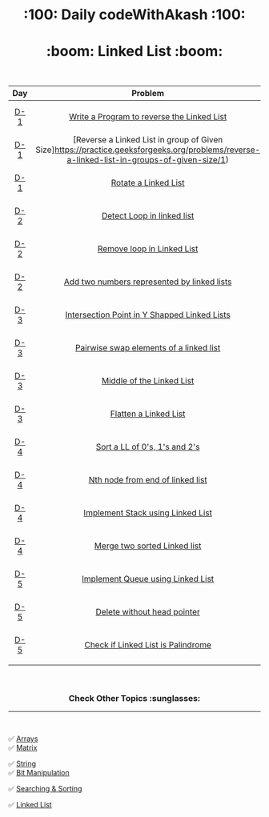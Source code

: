 

  <h1 align="center">:100: Daily codeWithAkash :100:</h1>
  

  <h1 align="center">:boom: Linked List :boom: </h1>


<br>

|Day|Problem|Solution Link|Difficulty|
|:----:|:---:|:---:|:---:|
|[D-1](https://github.com/Akash-goyal-github/CodeWithAkash/tree/main/6.%20Linked%20List/Day-1)|[Write a Program to reverse the Linked List](https://practice.geeksforgeeks.org/problems/reverse-a-linked-list/1#)|https://github.com/Akash-goyal-github/CodeWithAkash/blob/main/6.%20Linked%20List/Day-1/Problem-1.java|Medium***|
|[D-1](https://github.com/Akash-goyal-github/CodeWithAkash/tree/main/6.%20Linked%20List/Day-1)|[Reverse a Linked List in group of Given Size]https://practice.geeksforgeeks.org/problems/reverse-a-linked-list-in-groups-of-given-size/1)|https://github.com/Akash-goyal-github/CodeWithAkash/blob/main/6.%20Linked%20List/Day-1/Problem-2.java|Advanced**|
|[D-1](https://github.com/Akash-goyal-github/CodeWithAkash/tree/main/6.%20Linked%20List/Day-1)|[Rotate a Linked List](https://practice.geeksforgeeks.org/problems/rotate-a-linked-list/1/)|https://github.com/Akash-goyal-github/CodeWithAkash/blob/main/6.%20Linked%20List/Day-1/Problem-3.java|Medium***|
|[D-2](https://github.com/Akash-goyal-github/CodeWithAkash/tree/main/6.%20Linked%20List/Day-2)|[Detect Loop in linked list](https://practice.geeksforgeeks.org/problems/detect-loop-in-linked-list/1)|https://github.com/Akash-goyal-github/CodeWithAkash/blob/main/6.%20Linked%20List/Day-2/Problem-1.java|Easy***|
|[D-2](https://github.com/Akash-goyal-github/CodeWithAkash/tree/main/6.%20Linked%20List/Day-2)|[Remove loop in Linked List](https://practice.geeksforgeeks.org/problems/remove-loop-in-linked-list/1)|https://github.com/Akash-goyal-github/CodeWithAkash/blob/main/6.%20Linked%20List/Day-2/Problem-2.java|Advanced***|
|[D-2](https://github.com/Akash-goyal-github/CodeWithAkash/tree/main/6.%20Linked%20List/Day-2)|[Add two numbers represented by linked lists](https://practice.geeksforgeeks.org/problems/add-two-numbers-represented-by-linked-lists/1)|https://github.com/Akash-goyal-github/CodeWithAkash/blob/main/6.%20Linked%20List/Day-2/Problem-3.java|Medium***|
|[D-3](https://github.com/Akash-goyal-github/CodeWithAkash/tree/main/6.%20Linked%20List/Day-3)|[Intersection Point in Y Shapped Linked Lists](https://practice.geeksforgeeks.org/problems/intersection-point-in-y-shapped-linked-lists/1)|https://github.com/Akash-goyal-github/CodeWithAkash/blob/main/6.%20Linked%20List/Day-3/Problem-1.java|Easy***|
|[D-3](https://github.com/Akash-goyal-github/CodeWithAkash/tree/main/6.%20Linked%20List/Day-3)|[Pairwise swap elements of a linked list](https://practice.geeksforgeeks.org/problems/pairwise-swap-elements-of-a-linked-list-by-swapping-data/1)|https://github.com/Akash-goyal-github/CodeWithAkash/blob/main/6.%20Linked%20List/Day-3/Problem-2.java|Medium***|
|[D-3](https://github.com/Akash-goyal-github/CodeWithAkash/tree/main/6.%20Linked%20List/Day-3)|[Middle of the Linked List](https://leetcode.com/problems/middle-of-the-linked-list/)|https://github.com/Akash-goyal-github/CodeWithAkash/blob/main/6.%20Linked%20List/Day-3/Problem-3.java|Easy***|
|[D-3](https://github.com/Akash-goyal-github/CodeWithAkash/tree/main/6.%20Linked%20List/Day-3)|[Flatten a Linked List](https://practice.geeksforgeeks.org/problems/flattening-a-linked-list/1)|https://github.com/Akash-goyal-github/CodeWithAkash/blob/main/6.%20Linked%20List/Day-3/Problem-4.java|Medium***|
|[D-4](https://github.com/Akash-goyal-github/CodeWithAkash/tree/main/6.%20Linked%20List/Day-4)|[Sort a LL of 0's, 1's and 2's](https://practice.geeksforgeeks.org/problems/given-a-linked-list-of-0s-1s-and-2s-sort-it/1)|https://github.com/Akash-goyal-github/CodeWithAkash/blob/main/6.%20Linked%20List/Day-4/Problem-1.java|Easy***|
|[D-4](https://github.com/Akash-goyal-github/CodeWithAkash/tree/main/6.%20Linked%20List/Day-4)|[Nth node from end of linked list](https://practice.geeksforgeeks.org/problems/nth-node-from-end-of-linked-list/1)|https://github.com/Akash-goyal-github/CodeWithAkash/blob/main/6.%20Linked%20List/Day-4/Problem-2.java|Easy***|
|[D-4](https://github.com/Akash-goyal-github/CodeWithAkash/tree/main/6.%20Linked%20List/Day-4)|[Implement Stack using Linked List](https://practice.geeksforgeeks.org/problems/implement-stack-using-linked-list/1)|https://github.com/Akash-goyal-github/CodeWithAkash/blob/main/6.%20Linked%20List/Day-4/Problem-3.java|Medium***|
|[D-4](https://github.com/Akash-goyal-github/CodeWithAkash/tree/main/6.%20Linked%20List/Day-4)|[Merge two sorted Linked list](https://practice.geeksforgeeks.org/problems/merge-two-sorted-linked-lists/1)|https://github.com/Akash-goyal-github/CodeWithAkash/blob/main/6.%20Linked%20List/Day-4/Problem-4.java|Easy***|
|[D-5](https://github.com/Akash-goyal-github/CodeWithAkash/tree/main/6.%20Linked%20List/Day-5)|[Implement Queue using Linked List](https://practice.geeksforgeeks.org/problems/implement-queue-using-linked-list/1)|https://github.com/Akash-goyal-github/CodeWithAkash/blob/main/6.%20Linked%20List/Day-5/Problem-1.java|Medium***|
|[D-5](https://github.com/Akash-goyal-github/CodeWithAkash/tree/main/6.%20Linked%20List/Day-5)|[Delete without head pointer](https://practice.geeksforgeeks.org/problems/delete-without-head-pointer/1)|https://github.com/Akash-goyal-github/CodeWithAkash/blob/main/6.%20Linked%20List/Day-5/Problem-2.java|Medium***|
|[D-5](https://github.com/Akash-goyal-github/CodeWithAkash/tree/main/6.%20Linked%20List/Day-5)|[Check if Linked List is Palindrome ](https://practice.geeksforgeeks.org/problems/check-if-linked-list-is-pallindrome/1)|https://github.com/Akash-goyal-github/CodeWithAkash/blob/main/6.%20Linked%20List/Day-5/Problem-3.java|Easy***|
|<img width=300/>|<img width=500/>|<img width=500/>|<img width=300/>|



<br>

  <h3 align="center"> Check Other Topics :sunglasses: </h3>

---
<br>

:white_check_mark: [Arrays](https://github.com/Akash-goyal-github/CodeWithAkash/tree/main/1.%20Arrays)  <img width=500/> :white_check_mark: [Matrix](https://github.com/Akash-goyal-github/CodeWithAkash/tree/main/2.%20Matrix)

:white_check_mark: [String](https://github.com/Akash-goyal-github/CodeWithAkash/tree/main/3.%20String)  <img width=500/> :white_check_mark: [Bit Manipulation](https://github.com/Akash-goyal-github/CodeWithAkash/tree/main/4.%20Bit%20Manupulation)

:white_check_mark: [Searching & Sorting](https://github.com/Akash-goyal-github/CodeWithAkash/tree/main/5.%20Searching%20%26%20Sorting)  <img width=500/> 

:white_check_mark: [Linked List](https://github.com/Akash-goyal-github/CodeWithAkash/tree/main/6.%20Linked%20List)


<br>
